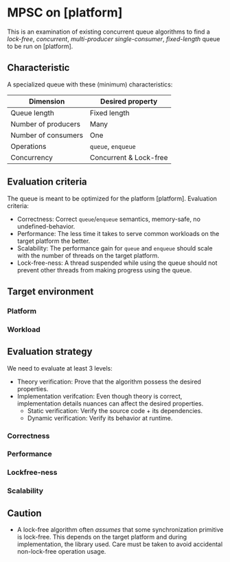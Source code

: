 # MPSC on [platform]

This is an examination of existing concurrent queue algorithms to find a *lock-free*, *concurrent*, *multi-producer single-consumer*, *fixed-length* queue to be run on [platform].

## Characteristic

A specialized queue with these (minimum) characteristics:

| Dimension           | Desired property        |
| ------------------- | ----------------------- |
| Queue length        | Fixed length            |
| Number of producers | Many                    |
| Number of consumers | One                     |
| Operations          | `queue`, `enqueue`      |
| Concurrency         | Concurrent & Lock-free  |

## Evaluation criteria

The queue is meant to be optimized for the platform [platform]. Evaluation criteria:
- Correctness: Correct `queue`/`enqueue` semantics, memory-safe, no undefined-behavior.
- Performance: The less time it takes to serve common workloads on the target platform the better.
- Scalability: The performance gain for `queue` and `enqueue` should scale with the number of threads on the target platform.
- Lock-free-ness: A thread suspended while using the queue should not prevent other threads from making progress using the queue.

## Target environment

### Platform

### Workload

## Evaluation strategy

We need to evaluate at least 3 levels:
- Theory verification: Prove that the algorithm possess the desired properties.
- Implementation verifcation: Even though theory is correct, implementation details nuances can affect the desired properties.
  - Static verification: Verify the source code + its dependencies.
  - Dynamic verification: Verify its behavior at runtime.

### Correctness

### Performance

### Lockfree-ness

### Scalability

## Caution

- A lock-free algorithm often *assumes* that some synchronization primitive is lock-free. This depends on the target platform and during implementation, the library used. Care must be taken to avoid accidental non-lock-free operation usage.
